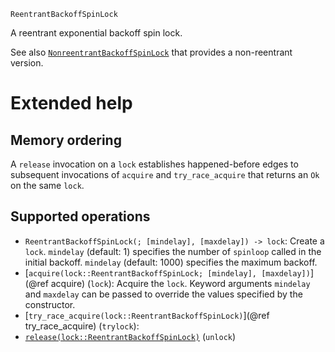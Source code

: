     ReentrantBackoffSpinLock

A reentrant exponential backoff spin lock.

See also [`NonreentrantBackoffSpinLock`](@ref) that provides a non-reentrant version.

# Extended help

## Memory ordering

A `release` invocation on a `lock` establishes happened-before edges to subsequent
invocations of `acquire` and `try_race_acquire` that returns an `Ok` on the same `lock`.

## Supported operations

* `ReentrantBackoffSpinLock(; [mindelay], [maxdelay]) -> lock`: Create a `lock`.
  `mindelay` (default: 1) specifies the number of `spinloop` called in the initial
  backoff.  `mindelay` (default: 1000) specifies the maximum backoff.
* [`acquire(lock::ReentrantBackoffSpinLock; [mindelay], [maxdelay])`](@ref acquire)
  (`lock`): Acquire the `lock`.  Keyword arguments `mindelay` and `maxdelay` can be passed
  to override the values specified by the constructor.
* [`try_race_acquire(lock::ReentrantBackoffSpinLock)`](@ref try_race_acquire)
  (`trylock`):
* [`release(lock::ReentrantBackoffSpinLock)`](@ref) (`unlock`)
